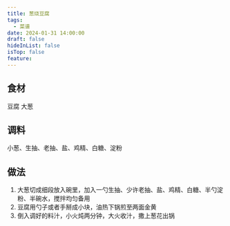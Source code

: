```yaml
---
title: 葱烧豆腐
tags:
  - 菜谱
date: 2024-01-31 14:00:00
draft: false
hideInList: false
isTop: false
feature:
---
```


## 食材
豆腐
大葱

## 调料
小葱、生抽、老抽、盐、鸡精、白糖、淀粉

## 做法
1. 大葱切成细段放入碗里，加入一勺生抽、少许老抽、盐、鸡精、白糖、半勺淀粉、半碗水，搅拌均匀备用
2. 豆腐用勺子或者手掰成小块，油热下锅煎至两面金黄
3. 倒入调好的料汁，小火炖两分钟，大火收汁，撒上葱花出锅